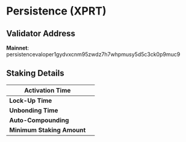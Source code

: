 # Persistence (XPRT)

## **Validator Address**

**Mainnet**: persistencevaloper1gydvxcnm95zwdz7h7whpmusy5d5c3ck0p9muc9

## Staking Details

| **Activation Time**        |   |
| -------------------------- | - |
| **Lock-Up Time**           |   |
| **Unbonding Time**         |   |
| **Auto-Compounding**       |   |
| **Minimum Staking Amount** |   |

